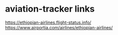 # aviation-tracker links

https://ethiopian-airlines.flight-status.info/
https://www.airportia.com/airlines/ethiopian-airlines/
